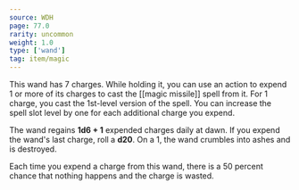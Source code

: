 ```yaml
---
source: WDH
page: 77.0
rarity: uncommon
weight: 1.0
type: ['wand']
tag: item/magic
---
```


This wand has 7 charges. While holding it, you can use an action to expend 1 or more of its charges to cast the [[magic missile]] spell from it. For 1 charge, you cast the 1st-level version of the spell. You can increase the spell slot level by one for each additional charge you expend.

The wand regains **1d6 + 1** expended charges daily at dawn. If you expend the wand's last charge, roll a **d20**. On a 1, the wand crumbles into ashes and is destroyed.

Each time you expend a charge from this wand, there is a 50 percent chance that nothing happens and the charge is wasted.


